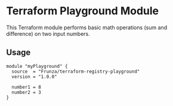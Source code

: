 # Terraform Playground Module

This Terraform module performs basic math operations (sum and difference) on two input numbers.

## Usage

```hcl
module "myPlayground" {
  source  = "Frunza/terraform-registry-playground"
  version = "1.0.0"

  number1 = 8
  number2 = 3
}
